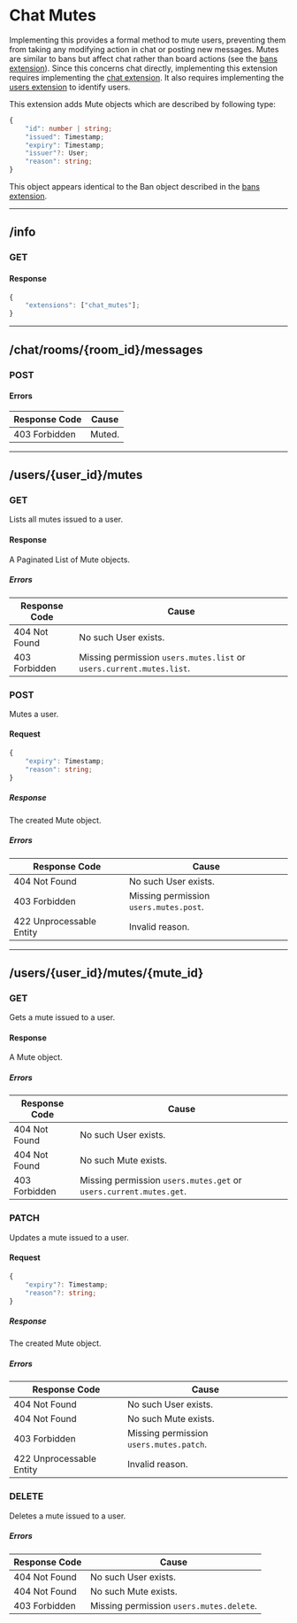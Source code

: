 Chat Mutes
==========
Implementing this provides a formal method to mute users, preventing them from taking any modifying action in chat or posting new messages.
Mutes are similar to bans but affect chat rather than board actions (see the [bans extension](./user_bans.md)).
Since this concerns chat directly, implementing this extension requires implementing the [chat extension](./chat.md).
It also requires implementing the [users extension](./users.md) to identify users.

This extension adds Mute objects which are described by following type:
```typescript
{
	"id": number | string;
	"issued": Timestamp;
	"expiry": Timestamp;
	"issuer"?: User;
	"reason": string;
}
```

This object appears identical to the Ban object described in the [bans extension](./user_bans.md).

--------------------------------------------------------------------------------

## /info
### GET
#### Response
```typescript
{
	"extensions": ["chat_mutes"];
}
```

--------------------------------------------------------------------------------

## /chat/rooms/{room_id}/messages
### POST
#### Errors
| Response Code | Cause  |
|---------------|--------|
| 403 Forbidden | Muted. |

--------------------------------------------------------------------------------

## /users/{user_id}/mutes
### GET
Lists all mutes issued to a user.
#### Response
A Paginated List of Mute objects.
##### Errors
| Response Code | Cause                                                                |
|---------------|----------------------------------------------------------------------|
| 404 Not Found | No such User exists.                                                 | 
| 403 Forbidden | Missing permission `users.mutes.list` or `users.current.mutes.list`. |

### POST
Mutes a user.
#### Request
```typescript
{
	"expiry": Timestamp;
	"reason": string;
}
```
##### Response
The created Mute object.
##### Errors
| Response Code            | Cause                                   |
|--------------------------|-----------------------------------------|
| 404 Not Found            | No such User exists.                    | 
| 403 Forbidden            | Missing permission `users.mutes.post`.  |
| 422 Unprocessable Entity | Invalid reason.                         |

--------------------------------------------------------------------------------

## /users/{user_id}/mutes/{mute_id}
### GET
Gets a mute issued to a user.
#### Response
A Mute object.
##### Errors
| Response Code | Cause                                                              |
|---------------|--------------------------------------------------------------------|
| 404 Not Found | No such User exists.                                               |
| 404 Not Found | No such Mute exists.                                               |
| 403 Forbidden | Missing permission `users.mutes.get` or `users.current.mutes.get`. |

### PATCH
Updates a mute issued to a user.
#### Request
```typescript
{
	"expiry"?: Timestamp;
	"reason"?: string;
}
```
##### Response
The created Mute object.
##### Errors
| Response Code            | Cause                                   |
|--------------------------|-----------------------------------------|
| 404 Not Found            | No such User exists.                    |
| 404 Not Found            | No such Mute exists.                    |
| 403 Forbidden            | Missing permission `users.mutes.patch`. |
| 422 Unprocessable Entity | Invalid reason.                         |

### DELETE
Deletes a mute issued to a user.
##### Errors
| Response Code | Cause                                    |
|---------------|------------------------------------------|
| 404 Not Found | No such User exists.                     |
| 404 Not Found | No such Mute exists.                     |
| 403 Forbidden | Missing permission `users.mutes.delete`. |